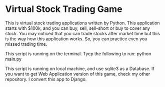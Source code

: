 # Virtual Stock Trading Game
This is virtual stock trading applications written by Python. This application starts with $100k, and you can buy, sell, sell-short or buy to cover any stock. You may noticed that you can trade stocks after market time but this is the way how this application works. So, you can practice even you missed trading time. 

This script is running on the terminal. Tyep the following to run: python main.py

This script is running on local machine, and use sqlite3 as a Database. If you want to get Web Application version of this game, check my other repository. I convert this app to Django. 
